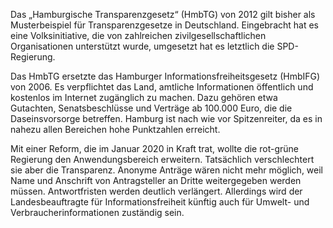 Das „Hamburgische Transparenzgesetz“ (HmbTG) von 2012 gilt bisher als Musterbeispiel für Transparenzgesetze in Deutschland. Eingebracht hat es eine Volksinitiative, die von zahlreichen zivilgesellschaftlichen Organisationen unterstützt wurde, umgesetzt hat es letztlich die SPD-Regierung.

Das HmbTG ersetzte das Hamburger Informationsfreiheitsgesetz (HmbIFG) von 2006. Es verpflichtet das Land, amtliche Informationen öffentlich und kostenlos im Internet zugänglich zu machen. Dazu gehören etwa Gutachten, Senatsbeschlüsse und Verträge ab 100.000 Euro, die die Daseinsvorsorge betreffen. Hamburg ist nach wie vor Spitzenreiter, da es in nahezu allen Bereichen hohe Punktzahlen erreicht.

Mit einer Reform, die im Januar 2020 in Kraft trat, wollte die rot-grüne Regierung den Anwendungsbereich erweitern. Tatsächlich verschlechtert sie aber die Transparenz. Anonyme Anträge wären nicht mehr möglich, weil Name und Anschrift von Antragsteller an Dritte weitergegeben werden müssen. Antwortfristen werden deutlich verlängert. Allerdings wird der Landesbeauftragte für Informationsfreiheit künftig auch für Umwelt- und Verbraucherinformationen zuständig sein.
